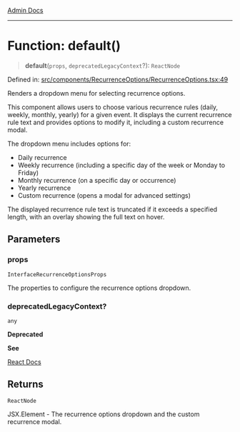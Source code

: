 [Admin Docs](/)

***

# Function: default()

> **default**(`props`, `deprecatedLegacyContext`?): `ReactNode`

Defined in: [src/components/RecurrenceOptions/RecurrenceOptions.tsx:49](https://github.com/gautam-divyanshu/talawa-admin/blob/10f2081e01fc4f6c0767e35f8c4ed3f09fb1baac/src/components/RecurrenceOptions/RecurrenceOptions.tsx#L49)

Renders a dropdown menu for selecting recurrence options.

This component allows users to choose various recurrence rules (daily, weekly, monthly, yearly) for a given event.
It displays the current recurrence rule text and provides options to modify it, including a custom recurrence modal.

The dropdown menu includes options for:
- Daily recurrence
- Weekly recurrence (including a specific day of the week or Monday to Friday)
- Monthly recurrence (on a specific day or occurrence)
- Yearly recurrence
- Custom recurrence (opens a modal for advanced settings)

The displayed recurrence rule text is truncated if it exceeds a specified length, with an overlay showing the full text on hover.

## Parameters

### props

`InterfaceRecurrenceOptionsProps`

The properties to configure the recurrence options dropdown.

### deprecatedLegacyContext?

`any`

**Deprecated**

**See**

[React Docs](https://legacy.reactjs.org/docs/legacy-context.html#referencing-context-in-lifecycle-methods)

## Returns

`ReactNode`

JSX.Element - The recurrence options dropdown and the custom recurrence modal.
